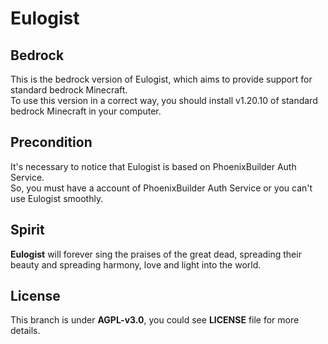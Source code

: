# Eulogist



## Bedrock
This is the bedrock version of Eulogist, which aims to provide support for standard bedrock Minecraft.<br/>
To use this version in a correct way, you should install v1.20.10 of standard bedrock Minecraft in your computer.

## Precondition
It's necessary to notice that Eulogist is based on PhoenixBuilder Auth Service.<br/>
So, you must have a account of PhoenixBuilder Auth Service or you can't use Eulogist smoothly.

## Spirit
**Eulogist** will forever sing the praises of the great dead, spreading their beauty and spreading harmony, love and light into the world.

## License
This branch is under **AGPL-v3.0**, you could see **LICENSE** file for more details.<br/>
